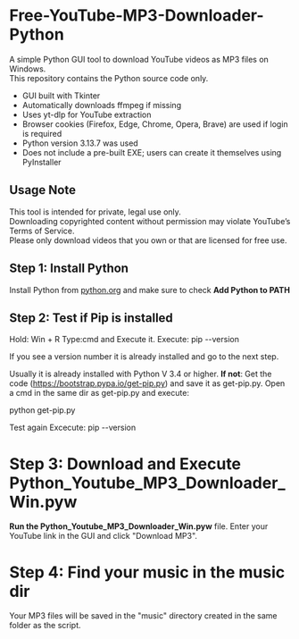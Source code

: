 # Free-YouTube-MP3-Downloader-Python

A simple Python GUI tool to download YouTube videos as MP3 files on Windows.  
This repository contains the Python source code only.

- GUI built with Tkinter  
- Automatically downloads ffmpeg if missing  
- Uses yt-dlp for YouTube extraction  
- Browser cookies (Firefox, Edge, Chrome, Opera, Brave) are used if login is required  
- Python version 3.13.7 was used  
- Does not include a pre-built EXE; users can create it themselves using PyInstaller  

## Usage Note
This tool is intended for private, legal use only.  
Downloading copyrighted content without permission may violate YouTube’s Terms of Service.  
Please only download videos that you own or that are licensed for free use.

## Step 1: Install Python
Install Python from [python.org](https://www.python.org/) and make sure to check __Add Python to PATH__

## Step 2: Test if Pip is installed
Hold: Win + R
Type:cmd
and Execute it. 
Execute: pip --version

If you see a version number it is already installed and go to the next step.

Usually it is already installed with Python V 3.4 or higher.
__If not__:
  Get the code (https://bootstrap.pypa.io/get-pip.py) and save it as get-pip.py.
  Open a cmd in the same dir as get-pip.py and execute: 
  
  python get-pip.py
  
  Test again Excecute: pip --version
# Step 3: Download and Execute Python_Youtube_MP3_Downloader_Win.pyw 
__Run the Python_Youtube_MP3_Downloader_Win.pyw__ file.
Enter your YouTube link in the GUI and click "Download MP3".
# Step 4: Find your music in the music dir
Your MP3 files will be saved in the "music" directory created in the same folder as the script.


